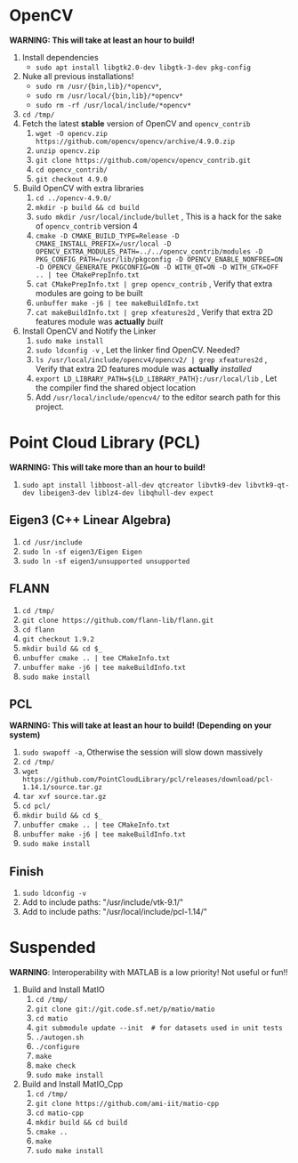 # OpenCV
**WARNING: This will take at least an hour to build!**
1. Install dependencies
    * `sudo apt install libgtk2.0-dev libgtk-3-dev pkg-config`
1. Nuke all previous installations!
    * `sudo rm /usr/{bin,lib}/*opencv*`, 
    * `sudo rm /usr/local/{bin,lib}/*opencv*`
    * `sudo rm -rf /usr/local/include/*opencv*`
1. `cd /tmp/`
1. Fetch the latest **stable** version of OpenCV and  `opencv_contrib`
    1. `wget -O opencv.zip https://github.com/opencv/opencv/archive/4.9.0.zip`
    1. `unzip opencv.zip`
    1. `git clone https://github.com/opencv/opencv_contrib.git`
    1. `cd opencv_contrib/`
    1. `git checkout 4.9.0`
1. Build OpenCV with extra libraries
    1. `cd ../opencv-4.9.0/`
    1. `mkdir -p build && cd build`
    1. `sudo mkdir /usr/local/include/bullet` , This is a hack for the sake of `opencv_contrib` version 4
    1. `cmake -D CMAKE_BUILD_TYPE=Release -D CMAKE_INSTALL_PREFIX=/usr/local -D OPENCV_EXTRA_MODULES_PATH=../../opencv_contrib/modules -D PKG_CONFIG_PATH=/usr/lib/pkgconfig -D OPENCV_ENABLE_NONFREE=ON -D OPENCV_GENERATE_PKGCONFIG=ON -D WITH_QT=ON -D WITH_GTK=OFF .. | tee CMakePrepInfo.txt`
    1. `cat CMakePrepInfo.txt | grep opencv_contrib` , Verify that extra modules are going to be built
    1. `unbuffer make -j6 | tee makeBuildInfo.txt`
    1. `cat makeBuildInfo.txt | grep xfeatures2d` , Verify that extra 2D features module was **actually** *built*
1. Install OpenCV and Notify the Linker
    1. `sudo make install`
    1. `sudo ldconfig -v` , Let the linker find OpenCV. Needed?
    1. `ls /usr/local/include/opencv4/opencv2/ | grep xfeatures2d` , Verify that extra 2D features module was **actually** *installed*
    1. `export LD_LIBRARY_PATH=${LD_LIBRARY_PATH}:/usr/local/lib` , Let the compiler find the shared object location
    1. Add `/usr/local/include/opencv4/` to the editor search path for this project.

# Point Cloud Library (PCL)
**WARNING: This will take more than an hour to build!**
1. `sudo apt install libboost-all-dev qtcreator libvtk9-dev libvtk9-qt-dev libeigen3-dev liblz4-dev libqhull-dev expect`

## Eigen3 (C++ Linear Algebra)
1. `cd /usr/include`
1. `sudo ln -sf eigen3/Eigen Eigen`
1. `sudo ln -sf eigen3/unsupported unsupported`

## FLANN
1. `cd /tmp/`
1. `git clone https://github.com/flann-lib/flann.git`
1. `cd flann`
1. `git checkout 1.9.2`
1. `mkdir build && cd $_`
1. `unbuffer cmake .. | tee CMakeInfo.txt`
1. `unbuffer make -j6 | tee makeBuildInfo.txt`
1. `sudo make install`

## PCL
**WARNING: This will take at least an hour to build! (Depending on your system)**
1. `sudo swapoff -a`, Otherwise the session will slow down massively
1. `cd /tmp/`
1. `wget https://github.com/PointCloudLibrary/pcl/releases/download/pcl-1.14.1/source.tar.gz`
1. `tar xvf source.tar.gz`
1. `cd pcl/`
1. `mkdir build && cd $_`
1. `unbuffer cmake .. | tee CMakeInfo.txt`
1. `unbuffer make -j6 | tee makeBuildInfo.txt`
1. `sudo make install`

## Finish
1. `sudo ldconfig -v`
1. Add to include paths: "/usr/include/vtk-9.1/"
1. Add to include paths: "/usr/local/include/pcl-1.14/"


# Suspended
**WARNING**: Interoperability with MATLAB is a low priority! Not useful or fun!!
1. Build and Install MatIO
    1. `cd /tmp/`
    1. `git clone git://git.code.sf.net/p/matio/matio`
    1. `cd matio`
    1. `git submodule update --init  # for datasets used in unit tests`
    1. `./autogen.sh`
    1. `./configure`
    1. `make`
    1. `make check`
    1. `sudo make install`
1. Build and Install MatIO_Cpp
    1. `cd /tmp/`
    1. `git clone https://github.com/ami-iit/matio-cpp`
    1. `cd matio-cpp`
    1. `mkdir build && cd build`
    1. `cmake ..`
    1. `make`
    1. `sudo make install`
    
